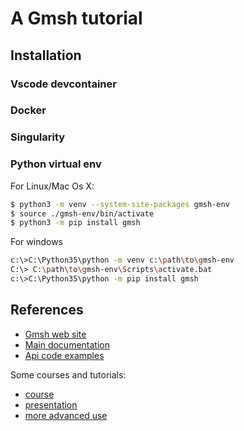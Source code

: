# A Gmsh tutorial

## Installation

### Vscode devcontainer

### Docker

### Singularity

### Python virtual env

For Linux/Mac Os X:

```bash
$ python3 -m venv --system-site-packages gmsh-env
$ source ./gmsh-env/bin/activate
$ python3 -m pip install gmsh
```

For windows

```bash
c:\>C:\Python35\python -m venv c:\path\to\gmsh-env
C:\> C:\path\to\gmsh-env\Scripts\activate.bat
c:\>C:\Python35\python -m pip install gmsh
```

## References

* [Gmsh web site](https://gmsh.info/)
* [Main documentation](https://gmsh.info/doc/texinfo/gmsh.html)
* [Api code examples](https://gitlab.onelab.info/gmsh/gmsh/-/tree/gmsh_4_11_1/tutorials)

Some courses and tutorials:
* [course](https://github.com/Bertbk/course_gmsh)
* [presentation](https://share.polymtl.ca/alfresco/service/api/path/content;cm:content/workspace/SpacesStore/Company%20Home/Sites/genie-par-la-simulation-web/documentLibrary/Ateliers%20de%20formation%20pass%C3%A9s/gmsh-presentation.pdf?a=true&guest=true)
* [more advanced use](https://share.polymtl.ca/alfresco/service/api/path/content;cm:content/workspace/SpacesStore/Company%20Home/Sites/genie-par-la-simulation-web/documentLibrary/Ateliers%20de%20formation%20pass%C3%A9s/2021-09-17-TP-TS4-W1-ABawin-IntroductionGmsh-slides.pdf?guest=true)

